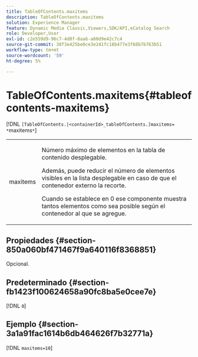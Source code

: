 ```yaml
---
title: TableOfContents.maxitems
description: TableOfContents.maxitems
solution: Experience Manager
feature: Dynamic Media Classic,Viewers,SDK/API,eCatalog Search
role: Developer,User
exl-id: c2e559d9-96c7-4d0f-8aa6-a60d9e42c7c4
source-git-commit: 38f3e425be0ce3e241fc18b477e3f68b7b763b51
workflow-type: tm+mt
source-wordcount: '59'
ht-degree: 5%

---
```


# TableOfContents.maxitems{#tableofcontents-maxitems}

[!DNL `[TableOfContents.|<containerId>_tableOfContents.]maxitems= *`maxitems`*`]

<table id="table_F9BC656721B04870AC628ACBC47E7200"> 
 <tbody> 
  <tr> 
   <td> <p> <span class="codeph"><span class="varname"> maxitems</span></span> </p> </td> 
   <td> <p>Número máximo de elementos en la tabla de contenido desplegable. </p> <p>Además, puede reducir el número de elementos visibles en la lista desplegable en caso de que el contenedor externo la recorte. </p> <p>Cuando se establece en <span class="codeph"> 0</span> ese componente muestra tantos elementos como sea posible según el contenedor al que se agregue. </p> </td> 
  </tr> 
 </tbody> 
</table>

## Propiedades {#section-850a060bf471467f9a640116f8368851}

Opcional.

## Predeterminado {#section-fb1423f100624658a90fc8ba5e0cee7e}

[!DNL `0`]

## Ejemplo {#section-3a1a91fac1614b6db464626f7b32771a}

[!DNL `maxitems=10`]
